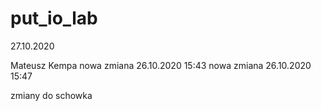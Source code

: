 # put_io_lab

27.10.2020



Mateusz Kempa 
nowa zmiana 26.10.2020 15:43
nowa zmiana 26.10.2020 15:47



zmiany do schowka
